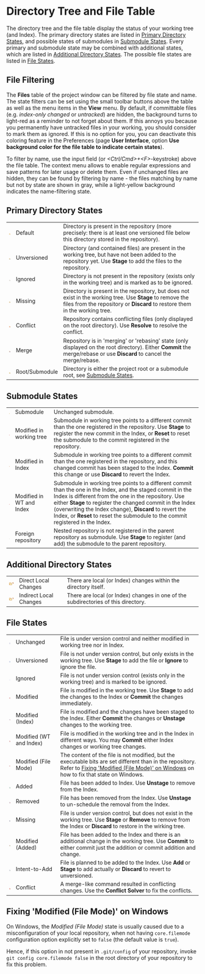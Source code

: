 # Directory Tree and File Table

The directory tree and the file table display the status of your working
tree (and Index). The primary directory states are listed in [Primary Directory States](#primary-directory-states), and
possible states of submodules in [Submodule States](#submodule-states). Every primary and
submodule state may be combined with additional states, which are listed
in [Additional Directory States](#additional-directory-states). The possible file
states are listed in [File States](#file-states).

## File Filtering

The **Files** table of the project window can be filtered by file state
and name. The state filters can be set using the small toolbar buttons
above the table as well as the menu items in the **View** menu. By
default, if committable files (e.g. *index-only changed* or *untracked*)
are hidden, the background turns to light-red as a reminder to not
forget about them. If this annoys you because you permanently have
untracked files in your working, you should consider to mark them as
ignored. If this is no option for you, you can deactivate this coloring
feature in the Preferences (page **User Interface**, option **Use
background color for the file table to indicate certain states**).

To filter by name, use the input field (or *\<Ctrl/Cmd>+\<F>*-keystroke)
above the file table. The context menu allows to enable regular
expressions and save patterns for later usage or delete them. Even if
unchanged files are hidden, they can be found by filtering by name - the
files matching by name but not by state are shown in gray, while a
light-yellow background indicates the name-filtering state.

## Primary Directory States


|                                                                                                                                                                                                                                                                                                                                                                                                                                                                                              |                |                                                                                                                                                                                           |
|----------------------------------------------------------------------------------------------------------------------------------------------------------------------------------------------------------------------------------------------------------------------------------------------------------------------------------------------------------------------------------------------------------------------------------------------------------------------------------------------|----------------|-------------------------------------------------------------------------------------------------------------------------------------------------------------------------------------------|
| ![](attachments/1704493/1704497.png)     | Default        | Directory is present in the repository (more precisely: there is at least one versioned file below this directory stored in the repository).                                              |
| ![](attachments/1704493/1704507.png) | Unversioned    | Directory (and contained files) are present in the working tree, but have not been added to the repository yet. Use **Stage** to add the files to the repository.                         |
| ![](attachments/1704493/1704499.png)     | Ignored        | Directory is not present in the repository (exists only in the working tree) and is marked as to be ignored.                                                                              |
| ![](attachments/1704493/1704501.png)     | Missing        | Directory is present in the repository, but does not exist in the working tree. Use **Stage** to remove the files from the repository or **Discard** to restore them in the working tree. |
| ![](attachments/1704493/1704496.png)    | Conflict       | Repository contains conflicting files (only displayed on the root directory). Use **Resolve** to resolve the conflict.                                                                    |
| ![](attachments/1704493/1704500.png)       | Merge          | Repository is in 'merging' or 'rebasing' state (only displayed on the root directory). Either **Commit** the merge/rebase or use **Discard** to cancel the merge/rebase.                  |
| ![](attachments/1704493/1704502.png)        | Root/Submodule | Directory is either the project root or a submodule root, see [Submodule States](#submodule-states).                                                            |


## Submodule States


|                                                                                                                                                                                                                                                                                                                                                                                                                                                                                                              |                          |                                                                                                                                                                                                                                                                                                                                                                                |
|--------------------------------------------------------------------------------------------------------------------------------------------------------------------------------------------------------------------------------------------------------------------------------------------------------------------------------------------------------------------------------------------------------------------------------------------------------------------------------------------------------------|--------------------------|--------------------------------------------------------------------------------------------------------------------------------------------------------------------------------------------------------------------------------------------------------------------------------------------------------------------------------------------------------------------------------|
| ![](attachments/1704493/1704502.png)                        | Submodule                | Unchanged submodule.                                                                                                                                                                                                                                                                                                                                                           |
| ![](attachments/1704493/1704505.png)       | Modified in working tree | Submodule in working tree points to a different commit than the one registered in the repository. Use **Stage** to register the new commit in the Index, or **Reset** to reset the submodule to the commit registered in the repository.                                                                                                                                       |
| ![](attachments/1704493/1704503.png)    | Modified in Index        | Submodule in working tree points to a different commit than the one registered in the repository, and this changed commit has been staged to the Index. **Commit** this change or use **Discard** to revert the Index.                                                                                                                                                         |
| ![](attachments/1704493/1704504.png) | Modified in WT and Index | Submodule in working tree points to a different commit than the one in the Index, and the staged commit in the Index is different from the one in the repository. Use either **Stage** to register the changed commit in the Index (overwriting the Index change), **Discard** to revert the Index, or **Reset** to reset the submodule to the commit registered in the Index. |
| ![](attachments/1704493/1704506.png)         | Foreign repository       | Nested repository is not registered in the parent repository as submodule. Use **Stage** to register (and add) the submodule to the parent repository.                                                                                                                                                                                                                         |


## Additional Directory States


|                                                                                                                                                                                                                                                                                                                                                                                                                                                                                                       |                        |                                                                                    |
|-------------------------------------------------------------------------------------------------------------------------------------------------------------------------------------------------------------------------------------------------------------------------------------------------------------------------------------------------------------------------------------------------------------------------------------------------------------------------------------------------------|------------------------|------------------------------------------------------------------------------------|
| ![](attachments/1704493/1704494.png)   | Direct Local Changes   | There are local (or Index) changes within the directory itself.                    |
| ![](attachments/1704493/1704495.png) | Indirect Local Changes | There are local (or Index) changes in one of the subdirectories of this directory. |


## File States


|                                                                                                                                                                                                                                                                                                                                                                                                                                                                                            |                         |                                                                                                                                                                                                                                                                           |
|--------------------------------------------------------------------------------------------------------------------------------------------------------------------------------------------------------------------------------------------------------------------------------------------------------------------------------------------------------------------------------------------------------------------------------------------------------------------------------------------|-------------------------|---------------------------------------------------------------------------------------------------------------------------------------------------------------------------------------------------------------------------------------------------------------------------|
| ![](attachments/1704493/1704518.png)       | Unchanged               | File is under version control and neither modified in working tree nor in Index.                                                                                                                                                                                          |
| ![](attachments/1704493/1704519.png)     | Unversioned             | File is not under version control, but only exists in the working tree. Use **Stage** to add the file or **Ignore** to ignore the file.                                                                                                                                   |
| ![](attachments/1704493/1704510.png)         | Ignored                 | File is not under version control (exists only in the working tree) and is marked to be ignored.                                                                                                                                                                          |
| ![](attachments/1704493/1704515.png)        | Modified                | File is modified in the working tree. Use **Stage** to add the changes to the Index or **Commit** the changes immediately.                                                                                                                                                |
| ![](attachments/1704493/1704517.png)          | Modified (Index)        | File is modified and the changes have been staged to the Index. Either **Commit** the changes or **Unstage** changes to the working tree.                                                                                                                                 |
| ![](attachments/1704493/1704514.png) | Modified (WT and Index) | File is modified in the working tree and in the Index in different ways. You may **Commit** either Index changes or working tree changes.                                                                                                                                 |
| ![](attachments/1704493/1704515.png)        | Modified (File Mode)    | The content of the file is not modified, but the executable bits are set different than in the repository. Refer to [Fixing 'Modified (File Mode)' on Windows](#file-states.how-to-fix-modified-file-mode) on how to fix that state on Windows. |
| ![](attachments/1704493/1704508.png)           | Added                   | File has been added to Index. Use **Unstage** to remove from the Index.                                                                                                                                                                                                   |
| ![](attachments/1704493/1704516.png)         | Removed                 | File has been removed from the Index. Use **Unstage** to un-schedule the removal from the Index.                                                                                                                                                                          |
| ![](attachments/1704493/1704512.png)         | Missing                 | File is under version control, but does not exist in the working tree. Use **Stage** or **Remove** to remove from the Index or **Discard** to restore in the wirking tree.                                                                                                |
| ![](attachments/1704493/1704513.png)  | Modified (Added)        | File has been added to the Index and there is an additional change in the working tree. Use **Commit** to either commit just the addition or commit addition and change.                                                                                                  |
| ![](attachments/1704493/1704511.png)   | Intent-to-Add           | File is planned to be added to the Index. Use **Add** or **Stage** to add actually or **Discard** to revert to unversioned.                                                                                                                                               |
| ![](attachments/1704493/1704509.png)        | Conflict                | A merge-like command resulted in conflicting changes. Use the **Conflict Solver** to fix the conflicts.                                                                                                                                                                   |


## Fixing 'Modified (File Mode)' on Windows

On Windows, the *Modified (File Mode)* state is usually caused due to a
misconfiguration of your local repository, when not having
`core.filemode` configuration option explicitly set to `false` (the
default value is `true`).

Hence, if this option in not present in `.git/config` of your
repository, invoke `git config core.filemode false` in the root
directory of your repository to fix this problem.


